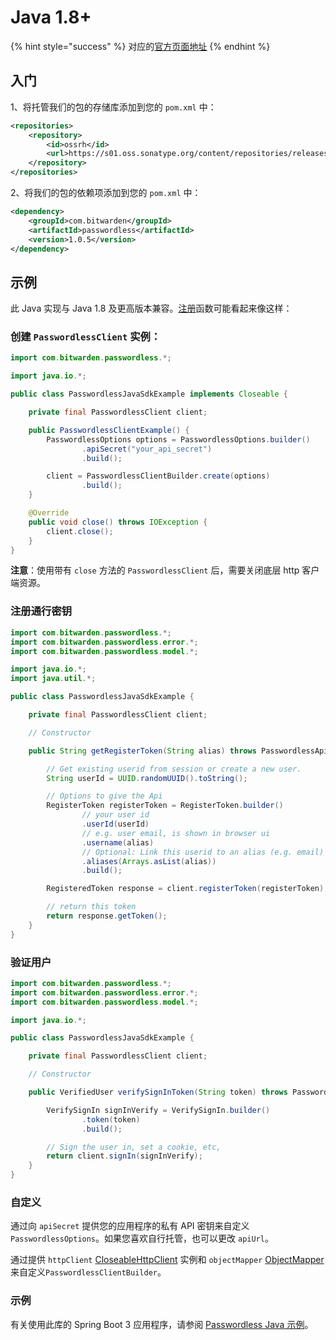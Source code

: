 # Java 1.8+

{% hint style="success" %}
对应的[官方页面地址](https://docs.passwordless.dev/guide/backend/java.html)
{% endhint %}

## 入门 <a href="#getting-started" id="getting-started"></a>

1、将托管我们的包的存储库添加到您的 `pom.xml` 中：

```xml
<repositories>
    <repository>
        <id>ossrh</id>
        <url>https://s01.oss.sonatype.org/content/repositories/releases</url>
    </repository>
</repositories>
```

2、将我们的包的依赖项添加到您的 `pom.xml` 中：

```xml
<dependency>
    <groupId>com.bitwarden</groupId>
    <artifactId>passwordless</artifactId>
    <version>1.0.5</version>
</dependency>
```

## 示例 <a href="#example" id="example"></a>

此 Java 实现与 Java 1.8 及更高版本兼容。[注册](../api.md#register-token)函数可能看起来像这样：

### 创建 `PasswordlessClient` 实例： <a href="#create-passwordlessclient-instance" id="create-passwordlessclient-instance"></a>

```java
import com.bitwarden.passwordless.*;

import java.io.*;

public class PasswordlessJavaSdkExample implements Closeable {

    private final PasswordlessClient client;

    public PasswordlessClientExample() {
        PasswordlessOptions options = PasswordlessOptions.builder()
                .apiSecret("your_api_secret")
                .build();

        client = PasswordlessClientBuilder.create(options)
                .build();
    }

    @Override
    public void close() throws IOException {
        client.close();
    }
}
```

**注意**：使用带有 `close` 方法的 `PasswordlessClient` 后，需要关闭底层 http 客户端资源。

### 注册通行密钥 <a href="#register-a-passkey" id="register-a-passkey"></a>

```java
import com.bitwarden.passwordless.*;
import com.bitwarden.passwordless.error.*;
import com.bitwarden.passwordless.model.*;

import java.io.*;
import java.util.*;

public class PasswordlessJavaSdkExample {

    private final PasswordlessClient client;

    // Constructor

    public String getRegisterToken(String alias) throws PasswordlessApiException, IOException {

        // Get existing userid from session or create a new user.
        String userId = UUID.randomUUID().toString();

        // Options to give the Api
        RegisterToken registerToken = RegisterToken.builder()
                // your user id
                .userId(userId)
                // e.g. user email, is shown in browser ui
                .username(alias)
                // Optional: Link this userid to an alias (e.g. email)
                .aliases(Arrays.asList(alias))
                .build();

        RegisteredToken response = client.registerToken(registerToken);

        // return this token
        return response.getToken();
    }
}
```

### 验证用户 <a href="#verify-user" id="verify-user"></a>

```java
import com.bitwarden.passwordless.*;
import com.bitwarden.passwordless.error.*;
import com.bitwarden.passwordless.model.*;

import java.io.*;

public class PasswordlessJavaSdkExample {

    private final PasswordlessClient client;

    // Constructor

    public VerifiedUser verifySignInToken(String token) throws PasswordlessApiException, IOException {

        VerifySignIn signInVerify = VerifySignIn.builder()
                .token(token)
                .build();

        // Sign the user in, set a cookie, etc,
        return client.signIn(signInVerify);
    }
}
```

### 自定义 <a href="#customization" id="customization"></a>

通过向 `apiSecret` 提供您的应用程序的私有 API 密钥来自定义 `PasswordlessOptions`。如果您喜欢自行托管，也可以更改 `apiUrl`。

通过提供 `httpClient` [CloseableHttpClient](https://hc.apache.org/httpcomponents-client-5.2.x/index.html) 实例和 `objectMapper` [ObjectMapper](https://github.com/FasterXML/jackson-databind) 来自定义`PasswordlessClientBuilder`。

### 示例 <a href="#examples" id="examples"></a>

有关使用此库的 Spring Boot 3 应用程序，请参阅 [Passwordless Java 示例](https://github.com/passwordless/passwordless-java-example)。
